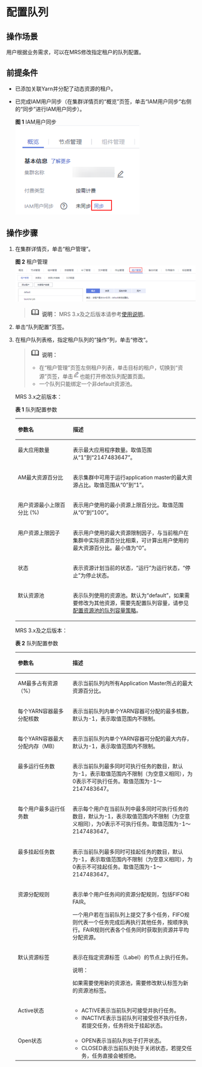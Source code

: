 # 配置队列<a name="mrs_01_0313"></a>

## 操作场景<a name="section3272361620242"></a>

用户根据业务需求，可以在MRS修改指定租户的队列配置。

## 前提条件<a name="section3962351620239"></a>

-   已添加关联Yarn并分配了动态资源的租户。
-   已完成IAM用户同步（在集群详情页的“概览”页签，单击“IAM用户同步“右侧的“同步”进行IAM用户同步）。

    **图 1**  IAM用户同步<a name="mrs_01_0305_zh-cn_topic_0173397557_zh-cn_topic_0173397554_zh-cn_topic_0173397446_fig147531617121511"></a>  
    ![](figures/IAM用户同步-28.png "IAM用户同步-28")


## 操作步骤<a name="section61061662030"></a>

1.  在集群详情页，单击“租户管理”。

    **图 2**  租户管理<a name="fig66227278302"></a>  
    ![](figures/租户管理.png "租户管理")

    >![](public_sys-resources/icon-note.gif) **说明：** 
    >MRS 3.x及之后版本请参考[使用说明](使用说明.md)。

2.  单击“队列配置”页签。
3.  在租户队列表格，指定租户队列的“操作”列，单击“修改“。

    >![](public_sys-resources/icon-note.gif) **说明：** 
    >-   在“租户管理”页签左侧租户列表，单击目标的租户，切换到“资源”页签，单击![](figures/icon_mrs_edit.png)也能打开修改队列配置页面。
    >-   一个队列只能绑定一个非default资源池。

    MRS 3.x之前版本：

    **表 1**  队列配置参数

    <a name="table4944872120414"></a>
    <table><thead align="left"><tr id="row5801156820414"><th class="cellrowborder" valign="top" width="30.5%" id="mcps1.2.3.1.1"><p id="p131655020414"><a name="p131655020414"></a><a name="p131655020414"></a><strong id="b6420268220440"><a name="b6420268220440"></a><a name="b6420268220440"></a>参数名</strong></p>
    </th>
    <th class="cellrowborder" valign="top" width="69.5%" id="mcps1.2.3.1.2"><p id="p3953176220414"><a name="p3953176220414"></a><a name="p3953176220414"></a><strong id="b3303478720440"><a name="b3303478720440"></a><a name="b3303478720440"></a>描述</strong></p>
    </th>
    </tr>
    </thead>
    <tbody><tr id="row4795612120414"><td class="cellrowborder" valign="top" width="30.5%" headers="mcps1.2.3.1.1 "><p id="p5924061320414"><a name="p5924061320414"></a><a name="p5924061320414"></a>最大应用数量</p>
    </td>
    <td class="cellrowborder" valign="top" width="69.5%" headers="mcps1.2.3.1.2 "><p id="p3376038220414"><a name="p3376038220414"></a><a name="p3376038220414"></a>表示最大应用程序数量。取值范围从“1”到“2147483647”。</p>
    </td>
    </tr>
    <tr id="row3540798720414"><td class="cellrowborder" valign="top" width="30.5%" headers="mcps1.2.3.1.1 "><p id="p4947466520414"><a name="p4947466520414"></a><a name="p4947466520414"></a>AM最大资源百分比</p>
    </td>
    <td class="cellrowborder" valign="top" width="69.5%" headers="mcps1.2.3.1.2 "><p id="p4802492820414"><a name="p4802492820414"></a><a name="p4802492820414"></a>表示集群中可用于运行application master的最大资源占比。取值范围从“0”到“1”。</p>
    </td>
    </tr>
    <tr id="row2957117120414"><td class="cellrowborder" valign="top" width="30.5%" headers="mcps1.2.3.1.1 "><p id="p4645465420414"><a name="p4645465420414"></a><a name="p4645465420414"></a>用户资源最小上限百分比 (%)</p>
    </td>
    <td class="cellrowborder" valign="top" width="69.5%" headers="mcps1.2.3.1.2 "><p id="p473060520414"><a name="p473060520414"></a><a name="p473060520414"></a>表示用户使用的最小资源上限百分比。取值范围从“0”到“100”。</p>
    </td>
    </tr>
    <tr id="row4257544820414"><td class="cellrowborder" valign="top" width="30.5%" headers="mcps1.2.3.1.1 "><p id="p2605923320414"><a name="p2605923320414"></a><a name="p2605923320414"></a>用户资源上限因子</p>
    </td>
    <td class="cellrowborder" valign="top" width="69.5%" headers="mcps1.2.3.1.2 "><p id="p3042309020414"><a name="p3042309020414"></a><a name="p3042309020414"></a>表示用户使用的最大资源限制因子，与当前租户在集群中实际资源百分比相乘，可计算出用户使用的最大资源百分比。最小值为“0”。</p>
    </td>
    </tr>
    <tr id="row537235720414"><td class="cellrowborder" valign="top" width="30.5%" headers="mcps1.2.3.1.1 "><p id="p3250779820414"><a name="p3250779820414"></a><a name="p3250779820414"></a>状态</p>
    </td>
    <td class="cellrowborder" valign="top" width="69.5%" headers="mcps1.2.3.1.2 "><p id="p1588602020414"><a name="p1588602020414"></a><a name="p1588602020414"></a>表示资源计划当前的状态，“运行”为运行状态，“停止”为停止状态。</p>
    </td>
    </tr>
    <tr id="row875645720414"><td class="cellrowborder" valign="top" width="30.5%" headers="mcps1.2.3.1.1 "><p id="p3818442920414"><a name="p3818442920414"></a><a name="p3818442920414"></a>默认资源池</p>
    </td>
    <td class="cellrowborder" valign="top" width="69.5%" headers="mcps1.2.3.1.2 "><p id="p593100820414"><a name="p593100820414"></a><a name="p593100820414"></a>表示队列使用的资源池。默认为“default”，如果需要修改为其他资源，需要先配置队列容量，请参见<a href="配置资源池的队列容量策略.md">配置资源池的队列容量策略</a>。</p>
    </td>
    </tr>
    </tbody>
    </table>

    MRS 3.x及之后版本：

    **表 2**  队列配置参数

    <a name="t7e5e0a2f1ab54e63ad6515924dbf6ca5"></a>
    <table><thead align="left"><tr id="r5b911308688c49a5a0b88250183ef1a7"><th class="cellrowborder" valign="top" width="30.3%" id="mcps1.2.3.1.1"><p id="a77e68c41c8d3458e9ec15dff8b4389c9"><a name="a77e68c41c8d3458e9ec15dff8b4389c9"></a><a name="a77e68c41c8d3458e9ec15dff8b4389c9"></a><strong id="b553364342513"><a name="b553364342513"></a><a name="b553364342513"></a>参数名</strong></p>
    </th>
    <th class="cellrowborder" valign="top" width="69.69999999999999%" id="mcps1.2.3.1.2"><p id="ad32d600ba56f485f897ea078dfb2a6f8"><a name="ad32d600ba56f485f897ea078dfb2a6f8"></a><a name="ad32d600ba56f485f897ea078dfb2a6f8"></a><strong id="b19557174318253"><a name="b19557174318253"></a><a name="b19557174318253"></a>描述</strong></p>
    </th>
    </tr>
    </thead>
    <tbody><tr id="r3473e147b7014e8f9696330ced934571"><td class="cellrowborder" valign="top" width="30.3%" headers="mcps1.2.3.1.1 "><p id="a0e071743225246a39deaa4aba748e2e2"><a name="a0e071743225246a39deaa4aba748e2e2"></a><a name="a0e071743225246a39deaa4aba748e2e2"></a>AM最多占有资源（%）</p>
    </td>
    <td class="cellrowborder" valign="top" width="69.69999999999999%" headers="mcps1.2.3.1.2 "><p id="a02167f7da7f5421cba63de63a8f06b68"><a name="a02167f7da7f5421cba63de63a8f06b68"></a><a name="a02167f7da7f5421cba63de63a8f06b68"></a>表示当前队列内所有Application Master所占的最大资源百分比。</p>
    </td>
    </tr>
    <tr id="r2f7f1f0bdd6a4e869b9f3824f9d91b7c"><td class="cellrowborder" valign="top" width="30.3%" headers="mcps1.2.3.1.1 "><p id="a0f229be407384c179593b1b0b6c27f2f"><a name="a0f229be407384c179593b1b0b6c27f2f"></a><a name="a0f229be407384c179593b1b0b6c27f2f"></a>每个YARN容器最多分配核数</p>
    </td>
    <td class="cellrowborder" valign="top" width="69.69999999999999%" headers="mcps1.2.3.1.2 "><p id="adaae04f2aa3a4cc3bf505090199c2097"><a name="adaae04f2aa3a4cc3bf505090199c2097"></a><a name="adaae04f2aa3a4cc3bf505090199c2097"></a>表示当前队列内单个YARN容器可分配的最多核数，默认为-1，表示取值范围内不限制。</p>
    </td>
    </tr>
    <tr id="r8533f3a3cd9143acb3df22f50fa0d9f2"><td class="cellrowborder" valign="top" width="30.3%" headers="mcps1.2.3.1.1 "><p id="aad0cdf97b8e34713acbe48752134b638"><a name="aad0cdf97b8e34713acbe48752134b638"></a><a name="aad0cdf97b8e34713acbe48752134b638"></a>每个YARN容器最大分配内存（MB）</p>
    </td>
    <td class="cellrowborder" valign="top" width="69.69999999999999%" headers="mcps1.2.3.1.2 "><p id="ada1e159e65fb428b812a01b0f407b0ff"><a name="ada1e159e65fb428b812a01b0f407b0ff"></a><a name="ada1e159e65fb428b812a01b0f407b0ff"></a>表示当前队列内单个YARN容器可分配的最大内存，默认为-1，表示取值范围内不限制。</p>
    </td>
    </tr>
    <tr id="raf34940bfa21483dbca72c23a96a5474"><td class="cellrowborder" valign="top" width="30.3%" headers="mcps1.2.3.1.1 "><p id="a0616caf57b554d0aa4758fe80adb8ca0"><a name="a0616caf57b554d0aa4758fe80adb8ca0"></a><a name="a0616caf57b554d0aa4758fe80adb8ca0"></a>最多运行任务数</p>
    </td>
    <td class="cellrowborder" valign="top" width="69.69999999999999%" headers="mcps1.2.3.1.2 "><p id="a2c9ace6365a54ebc9b87360dbf5b3d6a"><a name="a2c9ace6365a54ebc9b87360dbf5b3d6a"></a><a name="a2c9ace6365a54ebc9b87360dbf5b3d6a"></a>表示当前队列最多同时可执行任务的数目，默认为-1，表示取值范围内不限制（为空意义相同），为0表示不可执行任务。取值范围为-1～2147483647。</p>
    </td>
    </tr>
    <tr id="r144ff8351f5446dca2502f3efbe4603a"><td class="cellrowborder" valign="top" width="30.3%" headers="mcps1.2.3.1.1 "><p id="a73eb4faa914546148bdf3205ec5e5d84"><a name="a73eb4faa914546148bdf3205ec5e5d84"></a><a name="a73eb4faa914546148bdf3205ec5e5d84"></a>每个用户最多运行任务数</p>
    </td>
    <td class="cellrowborder" valign="top" width="69.69999999999999%" headers="mcps1.2.3.1.2 "><p id="adf6c00e17e0f4e8980796f401edf4a66"><a name="adf6c00e17e0f4e8980796f401edf4a66"></a><a name="adf6c00e17e0f4e8980796f401edf4a66"></a>表示每个用户在当前队列中最多同时可执行任务的数目，默认为-1，表示取值范围内不限制（为空意义相同），为0表示不可执行任务。取值范围为-1～2147483647。</p>
    </td>
    </tr>
    <tr id="r8f4b14705dbc4baf835d0b096b4a9c43"><td class="cellrowborder" valign="top" width="30.3%" headers="mcps1.2.3.1.1 "><p id="a0302cd2aaae64a938777691118efa608"><a name="a0302cd2aaae64a938777691118efa608"></a><a name="a0302cd2aaae64a938777691118efa608"></a>最多挂起任务数</p>
    </td>
    <td class="cellrowborder" valign="top" width="69.69999999999999%" headers="mcps1.2.3.1.2 "><p id="a85e2f6184fcc4ac4bbd789fe19c59e5d"><a name="a85e2f6184fcc4ac4bbd789fe19c59e5d"></a><a name="a85e2f6184fcc4ac4bbd789fe19c59e5d"></a>表示当前队列最多同时可挂起任务的数目，默认为-1，表示取值范围内不限制（为空意义相同），为0表示不可挂起任务。取值范围为-1～2147483647。</p>
    </td>
    </tr>
    <tr id="r819ae33486d44a0da5b645edb94b10f4"><td class="cellrowborder" valign="top" width="30.3%" headers="mcps1.2.3.1.1 "><p id="a5d3485641a434137b9b815c4478af35f"><a name="a5d3485641a434137b9b815c4478af35f"></a><a name="a5d3485641a434137b9b815c4478af35f"></a>资源分配规则</p>
    </td>
    <td class="cellrowborder" valign="top" width="69.69999999999999%" headers="mcps1.2.3.1.2 "><p id="p178552030192113"><a name="p178552030192113"></a><a name="p178552030192113"></a>表示单个用户任务间的资源分配规则，包括FIFO和FAIR。</p>
    <p id="a34305b328f1240a59421b7937f727cc1"><a name="a34305b328f1240a59421b7937f727cc1"></a><a name="a34305b328f1240a59421b7937f727cc1"></a>一个用户若在当前队列上提交了多个任务，FIFO规则代表一个任务完成后再执行其他任务，按顺序执行。FAIR规则代表各个任务同时获取到资源并平均分配资源。</p>
    </td>
    </tr>
    <tr id="r9cfd63ef943944efab518b20b12b98ed"><td class="cellrowborder" valign="top" width="30.3%" headers="mcps1.2.3.1.1 "><p id="a81950623ccd54b5bbae6fb6ccb23968e"><a name="a81950623ccd54b5bbae6fb6ccb23968e"></a><a name="a81950623ccd54b5bbae6fb6ccb23968e"></a>默认资源标签</p>
    </td>
    <td class="cellrowborder" valign="top" width="69.69999999999999%" headers="mcps1.2.3.1.2 "><p id="aaa9fab0b7bd74041a72d570d3dda9417"><a name="aaa9fab0b7bd74041a72d570d3dda9417"></a><a name="aaa9fab0b7bd74041a72d570d3dda9417"></a>表示在指定资源标签（Label）的节点上执行任务。</p>
    <div class="note" id="note37801929111714"><a name="note37801929111714"></a><a name="note37801929111714"></a><span class="notetitle"> 说明： </span><div class="notebody"><p id="p1075514307175"><a name="p1075514307175"></a><a name="p1075514307175"></a>如果需要使用新的资源池，需要修改默认标签为新的资源池标签。</p>
    </div></div>
    </td>
    </tr>
    <tr id="rb572d8a6af794ed4863c2a0ac1a32b29"><td class="cellrowborder" valign="top" width="30.3%" headers="mcps1.2.3.1.1 "><p id="a5f284905972241e189224c8402c0f56b"><a name="a5f284905972241e189224c8402c0f56b"></a><a name="a5f284905972241e189224c8402c0f56b"></a>Active状态</p>
    </td>
    <td class="cellrowborder" valign="top" width="69.69999999999999%" headers="mcps1.2.3.1.2 "><a name="ul218013592217"></a><a name="ul218013592217"></a><ul id="ul218013592217"><li>ACTIVE表示当前队列可接受并执行任务。</li><li>INACTIVE表示当前队列可接受但不执行任务，若提交任务，任务将处于挂起状态。</li></ul>
    </td>
    </tr>
    <tr id="r7697c6a3eefd4f1ea931d27a3eb8a4a8"><td class="cellrowborder" valign="top" width="30.3%" headers="mcps1.2.3.1.1 "><p id="a37f0eff8e1ae4c68a0522f32015f2859"><a name="a37f0eff8e1ae4c68a0522f32015f2859"></a><a name="a37f0eff8e1ae4c68a0522f32015f2859"></a>Open状态</p>
    </td>
    <td class="cellrowborder" valign="top" width="69.69999999999999%" headers="mcps1.2.3.1.2 "><a name="ul128718379229"></a><a name="ul128718379229"></a><ul id="ul128718379229"><li>OPEN表示当前队列处于打开状态。</li><li>CLOSED表示当前队列处于关闭状态，若提交任务，任务直接会被拒绝。</li></ul>
    </td>
    </tr>
    </tbody>
    </table>


